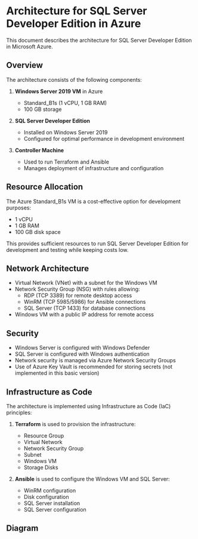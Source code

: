 # Architecture for SQL Server Developer Edition in Azure

This document describes the architecture for SQL Server Developer Edition in Microsoft Azure.

## Overview

The architecture consists of the following components:

1. **Windows Server 2019 VM** in Azure
   - Standard_B1s (1 vCPU, 1 GB RAM)
   - 100 GB storage

2. **SQL Server Developer Edition**
   - Installed on Windows Server 2019
   - Configured for optimal performance in development environment

3. **Controller Machine**
   - Used to run Terraform and Ansible
   - Manages deployment of infrastructure and configuration

## Resource Allocation

The Azure Standard_B1s VM is a cost-effective option for development purposes:
- 1 vCPU
- 1 GB RAM
- 100 GB disk space

This provides sufficient resources to run SQL Server Developer Edition for development and testing while keeping costs low.

## Network Architecture

- Virtual Network (VNet) with a subnet for the Windows VM
- Network Security Group (NSG) with rules allowing:
  - RDP (TCP 3389) for remote desktop access
  - WinRM (TCP 5985/5986) for Ansible connections
  - SQL Server (TCP 1433) for database connections
- Windows VM with a public IP address for remote access

## Security

- Windows Server is configured with Windows Defender
- SQL Server is configured with Windows authentication
- Network security is managed via Azure Network Security Groups
- Use of Azure Key Vault is recommended for storing secrets (not implemented in this basic version)

## Infrastructure as Code

The architecture is implemented using Infrastructure as Code (IaC) principles:

1. **Terraform** is used to provision the infrastructure:
   - Resource Group
   - Virtual Network
   - Network Security Group
   - Subnet
   - Windows VM
   - Storage Disks

2. **Ansible** is used to configure the Windows VM and SQL Server:
   - WinRM configuration
   - Disk configuration
   - SQL Server installation
   - SQL Server configuration

## Diagram
